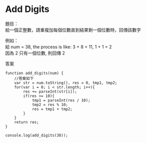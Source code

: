 # Add Digits

題目：  
給一個正整數，請重複加每個位數直到結果剩一個位數時，回傳該數字

例如：  
給 num = 38, the process is like: 3 + 8 = 11, 1 + 1 = 2   
因為 2 只有一個位數, 則回傳 2

答案
```
function add_digits(num) {
    //答案如下
    var str = num.toString(), res = 0, tmp1, tmp2;
    for(var i = 0; i < str.length; i++){
        res += parseInt(str[i]);
        if(res >= 10){
            tmp1 = parseInt(res / 10);
            tmp2 = res % 10;
            res = tmp1 + tmp2;
        }
    }
    return res;
}

console.log(add_digits(38));
```
